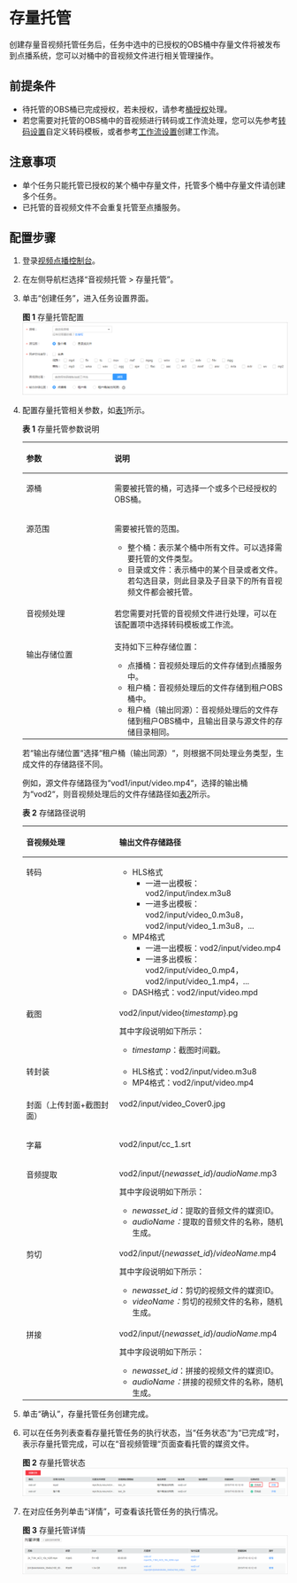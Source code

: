 # 存量托管<a name="vod010033"></a>

创建存量音视频托管任务后，任务中选中的已授权的OBS桶中存量文件将被发布到点播系统，您可以对桶中的音视频文件进行相关管理操作。

## 前提条件<a name="section10455135125018"></a>

-   待托管的OBS桶已完成授权，若未授权，请参考[桶授权](桶授权.md)处理。
-   若您需要对托管的OBS桶中的音视频进行转码或工作流处理，您可以先参考[转码设置](转码设置.md)自定义转码模板，或者参考[工作流设置](工作流设置.md)创建工作流。

## 注意事项<a name="section1431852145818"></a>

-   单个任务只能托管已授权的某个桶中存量文件，托管多个桶中存量文件请创建多个任务。
-   已托管的音视频文件不会重复托管至点播服务。

## 配置步骤<a name="section1519941220594"></a>

1.  登录[视频点播控制台](https://console.huaweicloud.com/vod)。
2.  在左侧导航栏选择“音视频托管 \> 存量托管”。
3.  单击“创建任务”，进入任务设置界面。

    **图 1**  存量托管配置<a name="fig291817455446"></a>  
    ![](figures/存量托管配置.png "存量托管配置")

4.  配置存量托管相关参数，如[表1](#table205301130152214)所示。

    **表 1**  存量托管参数说明

    <a name="table205301130152214"></a>
    <table><thead align="left"><tr id="row195305309225"><th class="cellrowborder" valign="top" width="33.18%" id="mcps1.2.3.1.1"><p id="p135301530162216"><a name="p135301530162216"></a><a name="p135301530162216"></a>参数</p>
    </th>
    <th class="cellrowborder" valign="top" width="66.82000000000001%" id="mcps1.2.3.1.2"><p id="p8530153072213"><a name="p8530153072213"></a><a name="p8530153072213"></a>说明</p>
    </th>
    </tr>
    </thead>
    <tbody><tr id="row3530830192215"><td class="cellrowborder" valign="top" width="33.18%" headers="mcps1.2.3.1.1 "><p id="p1453043082211"><a name="p1453043082211"></a><a name="p1453043082211"></a>源桶</p>
    </td>
    <td class="cellrowborder" valign="top" width="66.82000000000001%" headers="mcps1.2.3.1.2 "><p id="p1272594945411"><a name="p1272594945411"></a><a name="p1272594945411"></a>需要被托管的桶，可选择一个或多个已经授权的OBS桶。</p>
    </td>
    </tr>
    <tr id="row14530103052216"><td class="cellrowborder" valign="top" width="33.18%" headers="mcps1.2.3.1.1 "><p id="p195306307226"><a name="p195306307226"></a><a name="p195306307226"></a>源范围</p>
    </td>
    <td class="cellrowborder" valign="top" width="66.82000000000001%" headers="mcps1.2.3.1.2 "><p id="p3530430102214"><a name="p3530430102214"></a><a name="p3530430102214"></a>需要被托管的范围。</p>
    <a name="ul356662125510"></a><a name="ul356662125510"></a><ul id="ul356662125510"><li>整个桶：表示某个桶中所有文件。可以选择需要托管的文件类型。</li><li>目录或文件：表示桶中的某个目录或者文件。若勾选目录，则此目录及子目录下的所有音视频文件都会被托管。</li></ul>
    </td>
    </tr>
    <tr id="row473465014263"><td class="cellrowborder" valign="top" width="33.18%" headers="mcps1.2.3.1.1 "><p id="p4735135092617"><a name="p4735135092617"></a><a name="p4735135092617"></a>音视频处理</p>
    </td>
    <td class="cellrowborder" valign="top" width="66.82000000000001%" headers="mcps1.2.3.1.2 "><p id="p187356504260"><a name="p187356504260"></a><a name="p187356504260"></a>若您需要对托管的音视频文件进行处理，可以在该配置项中选择转码模板或工作流。</p>
    </td>
    </tr>
    <tr id="row587932916275"><td class="cellrowborder" valign="top" width="33.18%" headers="mcps1.2.3.1.1 "><p id="p1587922922711"><a name="p1587922922711"></a><a name="p1587922922711"></a>输出存储位置</p>
    </td>
    <td class="cellrowborder" valign="top" width="66.82000000000001%" headers="mcps1.2.3.1.2 "><div class="p" id="p15879152932711"><a name="p15879152932711"></a><a name="p15879152932711"></a>支持如下三种存储位置：<a name="ul1975815416352"></a><a name="ul1975815416352"></a><ul id="ul1975815416352"><li>点播桶：音视频处理后的文件存储到点播服务中。</li><li>租户桶：音视频处理后的文件存储到租户OBS桶中。</li><li>租户桶（输出同源）：音视频处理后的文件存储到租户OBS桶中，且输出目录与源文件的存储目录相同。</li></ul>
    </div>
    </td>
    </tr>
    </tbody>
    </table>

    若“输出存储位置“选择“租户桶（输出同源）“，则根据不同处理业务类型，生成文件的存储路径不同。

    例如，源文件存储路径为“vod1/input/video.mp4“，选择的输出桶为“vod2“，则音视频处理后的文件存储路径如[表2](#vod010032_table34919212005)所示。

    **表 2**  存储路径说明

    <a name="vod010032_table34919212005"></a>
    <table><thead align="left"><tr id="vod010032_row3491321305"><th class="cellrowborder" valign="top" width="35.03%" id="mcps1.2.3.1.1"><p id="vod010032_p94911621904"><a name="vod010032_p94911621904"></a><a name="vod010032_p94911621904"></a>音视频处理</p>
    </th>
    <th class="cellrowborder" valign="top" width="64.97%" id="mcps1.2.3.1.2"><p id="vod010032_p124914211011"><a name="vod010032_p124914211011"></a><a name="vod010032_p124914211011"></a>输出文件存储路径</p>
    </th>
    </tr>
    </thead>
    <tbody><tr id="vod010032_row34915211903"><td class="cellrowborder" valign="top" width="35.03%" headers="mcps1.2.3.1.1 "><p id="vod010032_p949120211007"><a name="vod010032_p949120211007"></a><a name="vod010032_p949120211007"></a>转码</p>
    </td>
    <td class="cellrowborder" valign="top" width="64.97%" headers="mcps1.2.3.1.2 "><a name="vod010032_ul1669637141411"></a><a name="vod010032_ul1669637141411"></a><ul id="vod010032_ul1669637141411"><li>HLS格式<a name="vod010032_ul10345204116333"></a><a name="vod010032_ul10345204116333"></a><ul id="vod010032_ul10345204116333"><li>一进一出模板：vod2/input/index.m3u8</li><li>一进多出模板：vod2/input/video_0.m3u8，vod2/input/video_1.m3u8，...</li></ul>
    </li><li>MP4格式<a name="vod010032_ul4993152193112"></a><a name="vod010032_ul4993152193112"></a><ul id="vod010032_ul4993152193112"><li>一进一出模板：vod2/input/video.mp4</li><li>一进多出模板：vod2/input/video_0.mp4，vod2/input/video_1.mp4，...</li></ul>
    </li><li>DASH格式：vod2/input/video.mpd</li></ul>
    </td>
    </tr>
    <tr id="vod010032_row1549115211902"><td class="cellrowborder" valign="top" width="35.03%" headers="mcps1.2.3.1.1 "><p id="vod010032_p1149110219014"><a name="vod010032_p1149110219014"></a><a name="vod010032_p1149110219014"></a>截图</p>
    </td>
    <td class="cellrowborder" valign="top" width="64.97%" headers="mcps1.2.3.1.2 "><p id="vod010032_p1414105910177"><a name="vod010032_p1414105910177"></a><a name="vod010032_p1414105910177"></a>vod2/input/video{<em id="vod010032_i274485315186"><a name="vod010032_i274485315186"></a><a name="vod010032_i274485315186"></a>timestamp</em>}.pg</p>
    <div class="p" id="vod010032_p1688725610223"><a name="vod010032_p1688725610223"></a><a name="vod010032_p1688725610223"></a>其中字段说明如下所示：<a name="vod010032_ul0439116102312"></a><a name="vod010032_ul0439116102312"></a><ul id="vod010032_ul0439116102312"><li><em id="vod010032_i1589754801812"><a name="vod010032_i1589754801812"></a><a name="vod010032_i1589754801812"></a>timestamp</em>：截图时间戳。</li></ul>
    </div>
    </td>
    </tr>
    <tr id="vod010032_row149110216015"><td class="cellrowborder" valign="top" width="35.03%" headers="mcps1.2.3.1.1 "><p id="vod010032_p144921214010"><a name="vod010032_p144921214010"></a><a name="vod010032_p144921214010"></a>转封装</p>
    </td>
    <td class="cellrowborder" valign="top" width="64.97%" headers="mcps1.2.3.1.2 "><a name="vod010032_ul1597655413118"></a><a name="vod010032_ul1597655413118"></a><ul id="vod010032_ul1597655413118"><li>HLS格式：vod2/input/video.m3u8</li><li>MP4格式：vod2/input/video.mp4</li></ul>
    </td>
    </tr>
    <tr id="vod010032_row665510181523"><td class="cellrowborder" valign="top" width="35.03%" headers="mcps1.2.3.1.1 "><p id="vod010032_p16655111819212"><a name="vod010032_p16655111819212"></a><a name="vod010032_p16655111819212"></a>封面（上传封面+截图封面）</p>
    </td>
    <td class="cellrowborder" valign="top" width="64.97%" headers="mcps1.2.3.1.2 "><p id="vod010032_p164911217010"><a name="vod010032_p164911217010"></a><a name="vod010032_p164911217010"></a>vod2/input/video_Cover0.jpg</p>
    </td>
    </tr>
    <tr id="vod010032_row519815111319"><td class="cellrowborder" valign="top" width="35.03%" headers="mcps1.2.3.1.1 "><p id="vod010032_p9198611338"><a name="vod010032_p9198611338"></a><a name="vod010032_p9198611338"></a>字幕</p>
    </td>
    <td class="cellrowborder" valign="top" width="64.97%" headers="mcps1.2.3.1.2 "><p id="vod010032_p19198411318"><a name="vod010032_p19198411318"></a><a name="vod010032_p19198411318"></a>vod2/input/cc_1.srt</p>
    </td>
    </tr>
    <tr id="vod010032_row93212014532"><td class="cellrowborder" valign="top" width="35.03%" headers="mcps1.2.3.1.1 "><p id="vod010032_p1932261418316"><a name="vod010032_p1932261418316"></a><a name="vod010032_p1932261418316"></a>音频提取</p>
    </td>
    <td class="cellrowborder" valign="top" width="64.97%" headers="mcps1.2.3.1.2 "><p id="vod010032_p310714597241"><a name="vod010032_p310714597241"></a><a name="vod010032_p310714597241"></a>vod2/input/{<em id="vod010032_i6107125916247"><a name="vod010032_i6107125916247"></a><a name="vod010032_i6107125916247"></a>newasset_id</em>}/<em id="vod010032_i1340132816269"><a name="vod010032_i1340132816269"></a><a name="vod010032_i1340132816269"></a>audioName</em>.mp3</p>
    <div class="p" id="vod010032_p4866142911254"><a name="vod010032_p4866142911254"></a><a name="vod010032_p4866142911254"></a>其中字段说明如下所示：<a name="vod010032_ul1776843715251"></a><a name="vod010032_ul1776843715251"></a><ul id="vod010032_ul1776843715251"><li><em id="vod010032_i177701332192514"><a name="vod010032_i177701332192514"></a><a name="vod010032_i177701332192514"></a>newasset_id</em>：提取的音频文件的媒资ID。</li><li><em id="vod010032_i1634519552619"><a name="vod010032_i1634519552619"></a><a name="vod010032_i1634519552619"></a>audioName：</em>提取的音频文件的名称，随机生成。</li></ul>
    </div>
    </td>
    </tr>
    <tr id="vod010032_row1183030039"><td class="cellrowborder" valign="top" width="35.03%" headers="mcps1.2.3.1.1 "><p id="vod010032_p12183830037"><a name="vod010032_p12183830037"></a><a name="vod010032_p12183830037"></a>剪切</p>
    </td>
    <td class="cellrowborder" valign="top" width="64.97%" headers="mcps1.2.3.1.2 "><p id="vod010032_p920244622819"><a name="vod010032_p920244622819"></a><a name="vod010032_p920244622819"></a>vod2/input/{<em id="vod010032_i8202154617283"><a name="vod010032_i8202154617283"></a><a name="vod010032_i8202154617283"></a>newasset_id</em>}/<em id="vod010032_i1720284619282"><a name="vod010032_i1720284619282"></a><a name="vod010032_i1720284619282"></a>videoName</em>.mp4</p>
    <div class="p" id="vod010032_p1520234682819"><a name="vod010032_p1520234682819"></a><a name="vod010032_p1520234682819"></a>其中字段说明如下所示：<a name="vod010032_ul152021146142810"></a><a name="vod010032_ul152021146142810"></a><ul id="vod010032_ul152021146142810"><li><em id="vod010032_i202021046152818"><a name="vod010032_i202021046152818"></a><a name="vod010032_i202021046152818"></a>newasset_id</em>：剪切的视频文件的媒资ID。</li><li><em id="vod010032_i1510412405292"><a name="vod010032_i1510412405292"></a><a name="vod010032_i1510412405292"></a>videoName：</em>剪切的视频文件的名称，随机生成。</li></ul>
    </div>
    </td>
    </tr>
    <tr id="vod010032_row629635418416"><td class="cellrowborder" valign="top" width="35.03%" headers="mcps1.2.3.1.1 "><p id="vod010032_p32971154240"><a name="vod010032_p32971154240"></a><a name="vod010032_p32971154240"></a>拼接</p>
    </td>
    <td class="cellrowborder" valign="top" width="64.97%" headers="mcps1.2.3.1.2 "><p id="vod010032_p15323447162814"><a name="vod010032_p15323447162814"></a><a name="vod010032_p15323447162814"></a>vod2/input/{<em id="vod010032_i153230479287"><a name="vod010032_i153230479287"></a><a name="vod010032_i153230479287"></a>newasset_id</em>}/<em id="vod010032_i032334742819"><a name="vod010032_i032334742819"></a><a name="vod010032_i032334742819"></a>audioName</em>.mp4</p>
    <div class="p" id="vod010032_p163237474281"><a name="vod010032_p163237474281"></a><a name="vod010032_p163237474281"></a>其中字段说明如下所示：<a name="vod010032_ul9323184772815"></a><a name="vod010032_ul9323184772815"></a><ul id="vod010032_ul9323184772815"><li><em id="vod010032_i15323174714286"><a name="vod010032_i15323174714286"></a><a name="vod010032_i15323174714286"></a>newasset_id</em>：拼接的视频文件的媒资ID。</li><li><em id="vod010032_i04551748142911"><a name="vod010032_i04551748142911"></a><a name="vod010032_i04551748142911"></a>audioName：</em>拼接的视频文件的名称，随机生成。</li></ul>
    </div>
    </td>
    </tr>
    </tbody>
    </table>

5.  单击“确认”，存量托管任务创建完成。
6.  可以在任务列表查看存量托管任务的执行状态，当“任务状态“为“已完成“时，表示存量托管完成，可以在“音视频管理“页面查看托管的媒资文件。

    **图 2**  存量托管状态<a name="fig109312069459"></a>  
    ![](figures/存量托管状态.png "存量托管状态")

7.  在对应任务列单击“详情”，可查看该托管任务的执行情况。

    **图 3**  存量托管详情<a name="fig2463515184520"></a>  
    ![](figures/存量托管详情.png "存量托管详情")


